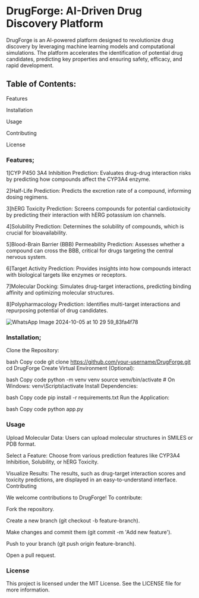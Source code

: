 # DrugForge: AI-Driven Drug Discovery Platform

DrugForge is an AI-powered platform designed to revolutionize drug discovery by leveraging machine learning models and computational simulations. The platform accelerates the identification of potential drug candidates, predicting key properties and ensuring safety, efficacy, and rapid development.

## Table of Contents:

Features

Installation

Usage

Contributing

License

### Features;


1]CYP P450 3A4 Inhibition Prediction: Evaluates drug-drug interaction risks by predicting how compounds affect the CYP3A4 enzyme.

2]Half-Life Prediction: Predicts the excretion rate of a compound, informing dosing regimens.

3]hERG Toxicity Prediction: Screens compounds for potential cardiotoxicity by predicting their interaction with hERG potassium ion channels.

4]Solubility Prediction: Determines the solubility of compounds, which is crucial for bioavailability.

5]Blood-Brain Barrier (BBB) Permeability Prediction: Assesses whether a compound can cross the BBB, critical for drugs targeting the central nervous system.

6]Target Activity Prediction: Provides insights into how compounds interact with biological targets like enzymes or receptors.

7]Molecular Docking: Simulates drug-target interactions, predicting binding affinity and optimizing molecular structures.

8]Polypharmacology Prediction: Identifies multi-target interactions and repurposing potential of drug candidates.


![WhatsApp Image 2024-10-05 at 10 29 59_83fa4f78](https://github.com/user-attachments/assets/0554fe80-10da-4b63-91f1-e257b9a96885)

### Installation;

Clone the Repository:

bash
Copy code
git clone https://github.com/your-username/DrugForge.git
cd DrugForge
Create Virtual Environment (Optional):

bash
Copy code
python -m venv venv
source venv/bin/activate  # On Windows: venv\Scripts\activate
Install Dependencies:

bash
Copy code
pip install -r requirements.txt
Run the Application:

bash
Copy code
python app.py


### Usage
Upload Molecular Data: Users can upload molecular structures in SMILES or PDB format.

Select a Feature: Choose from various prediction features like CYP3A4 Inhibition, Solubility, or hERG Toxicity.

Visualize Results: The results, such as drug-target interaction scores and toxicity predictions, are displayed in an easy-to-understand interface.
Contributing


We welcome contributions to DrugForge! To contribute:

Fork the repository.

Create a new branch (git checkout -b feature-branch).

Make changes and commit them (git commit -m 'Add new feature').

Push to your branch (git push origin feature-branch).

Open a pull request.

### License
This project is licensed under the MIT License. See the LICENSE file for more information.
